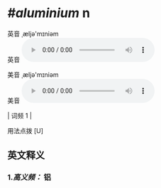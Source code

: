 # ***\#aluminium*** n
英音 ˌæljə'mɪniəm  
英音
<audio src="./media/aluminium-B.aac" controls="controls"></audio>

美音 ˌæljə'mɪniəm  
美音
<audio src="./media/aluminium2.aac" controls="controls"></audio>



| 词频 1 |  

用法点拨  [U]

英文释义
---
### 1.*高义频：* **铝**  


